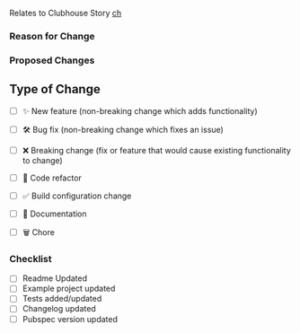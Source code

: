 Relates to Clubhouse Story [ch]()

### Reason for Change


### Proposed Changes


## Type of Change

<!--- Put an `x` in all the boxes that apply: -->

- [ ] ✨ New feature (non-breaking change which adds functionality)
- [ ] 🛠️ Bug fix (non-breaking change which fixes an issue)
- [ ] ❌ Breaking change (fix or feature that would cause existing functionality to change)
- [ ] 🧹 Code refactor
- [ ] ✅ Build configuration change
- [ ] 📝 Documentation
- [ ] 🗑️ Chore


### Checklist

<!--- Put an `x` in all the boxes that apply: -->

- [ ] Readme Updated
- [ ] Example project updated
- [ ] Tests added/updated
- [ ] Changelog updated
- [ ] Pubspec version updated
